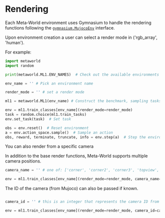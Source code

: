 # Rendering

Each Meta-World environment uses Gymnasium to handle the rendering functions following the [`gymnasium.MujocoEnv`](https://github.com/Farama-Foundation/Gymnasium/blob/94a7909042e846c496bcf54f375a5d0963da2b31/gymnasium/envs/mujoco/mujoco_env.py#L184) interface.

Upon environment creation a user can select a render mode in ('rgb_array', 'human').

For example:

```python
import metaworld
import random

print(metaworld.ML1.ENV_NAMES)  # Check out the available environments

env_name = '' # Pick an environment name

render_mode = '' # set a render mode

ml1 = metaworld.ML1(env_name) # Construct the benchmark, sampling tasks

env = ml1.train_classes[env_name](render_mode=render_mode)
task = random.choice(ml1.train_tasks)
env.set_task(task)  # Set task

obs = env.reset()  # Reset environment
a = env.action_space.sample()  # Sample an action
obs, reward, terminate, truncate, info = env.step(a)  # Step the environment with the sampled random action
```

You can also render from a specific camera

In addition to the base render functions, Meta-World supports multiple camera positions.

```python
camera_name = '' # one of: ['corner', 'corner2', 'corner3', 'topview', 'behindGripper', 'gripperPOV']

env = ml1.train_classes[env_name](render_mode=render_mode, camera_name=camera_name)

```

The ID of the camera (from Mujoco) can also be passed if known.

```python

camera_id = '' # this is an integer that represents the camera ID from Mujoco

env = ml1.train_classes[env_name](render_mode=render_mode, camera_id=camera_id)

```
